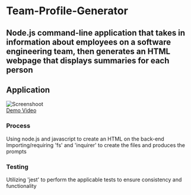# Team-Profile-Generator

## Node.js command-line application that takes in information about employees on a software engineering team, then generates an HTML webpage that displays summaries for each person

## Application  
![Screenshoot]()  
[Demo Video]()


### Process  
Using node.js and javascript to create an HTML on the back-end  
Importing/requiring 'fs' and 'inquirer' to create the files and produces the prompts

### Testing  
Utilizing 'jest' to perform the applicable tests to ensure consistency and functionality 

